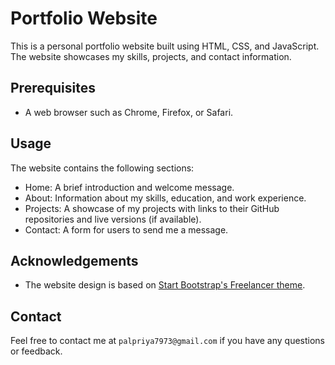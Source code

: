 # Portfolio Website

This is a personal portfolio website built using HTML, CSS, and JavaScript. The website showcases my skills, projects, and contact information.

## Prerequisites

- A web browser such as Chrome, Firefox, or Safari.

## Usage

The website contains the following sections:

- Home: A brief introduction and welcome message.
- About: Information about my skills, education, and work experience.
- Projects: A showcase of my projects with links to their GitHub repositories and live versions (if available).
- Contact: A form for users to send me a message.

## Acknowledgements

- The website design is based on [Start Bootstrap's Freelancer theme](https://startbootstrap.com/theme/freelancer).

## Contact

Feel free to contact me at `palpriya7973@gmail.com` if you have any questions or feedback.
